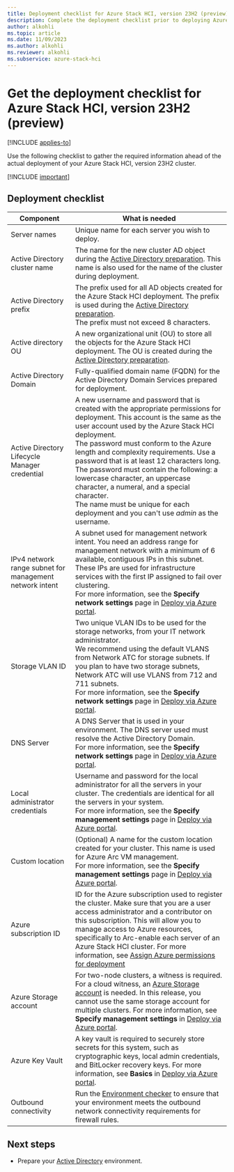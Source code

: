 ```yaml
---
title: Deployment checklist for Azure Stack HCI, version 23H2 (preview) 
description: Complete the deployment checklist prior to deploying Azure Stack HCI, version 23H2 (preview).
author: alkohli
ms.topic: article
ms.date: 11/09/2023
ms.author: alkohli
ms.reviewer: alkohli
ms.subservice: azure-stack-hci
---
```


# Get the deployment checklist for Azure Stack HCI, version 23H2 (preview)

[!INCLUDE [applies-to](../../includes/hci-applies-to-23h2.md)]

Use the following checklist to gather the required information ahead of the actual deployment of your Azure Stack HCI, version 23H2 cluster.

[!INCLUDE [important](../../includes/hci-preview.md)]

## Deployment checklist

|Component|What is needed|
|--|--|
|Server names|Unique name for each server you wish to deploy.|
|Active Directory cluster name|The name for the new cluster AD object during the [Active Directory preparation](./deployment-prep-active-directory.md). This name is also used for the name of the cluster during deployment.|
Active Directory prefix|The prefix used for all AD objects created for the Azure Stack HCI deployment. The prefix is used during the [Active Directory preparation](./deployment-prep-active-directory.md). <br> The prefix must not exceed 8 characters.|
Active directory OU|A new organizational unit (OU) to store all the objects for the Azure Stack HCI deployment. The OU is created during the [Active Directory preparation](./deployment-prep-active-directory.md).|
|Active Directory Domain|Fully-qualified domain name (FQDN) for the Active Directory Domain Services prepared for deployment.|
|Active Directory Lifecycle Manager credential|A new username and password that is created with the appropriate  permissions for deployment. This account is the same as the user account used by the Azure Stack HCI deployment.<br>The password must conform to the Azure length and complexity requirements. Use a password that is at least 12 characters long. The password must contain the following: a lowercase character, an uppercase character, a numeral, and  a special character.<br> The name must be unique for each deployment and you can't use *admin* as the username.|
|IPv4 network range subnet for management network intent|A subnet used for management network intent. You need an address range for management network with  a minimum of 6 available, contiguous IPs in this subnet. These IPs are used for infrastructure services with the first IP assigned to fail over clustering.<br> For more information, see the **Specify network settings** page in [Deploy via Azure portal](./deploy-via-portal.md#specify-network-settings).|
|Storage VLAN ID|Two unique VLAN IDs to be used for the storage networks, from your IT network administrator.<br> We recommend using the default VLANS from Network ATC for storage subnets. If you plan to have two storage subnets, Network ATC will use VLANS from 712 and 711 subnets. <br> For more information, see the **Specify network settings** page in [Deploy via Azure portal](./deploy-via-portal.md#specify-network-settings).|
|DNS Server|A DNS Server that is used in your environment. The DNS server used must resolve the Active Directory Domain. <br> For more information, see the **Specify network settings** page in [Deploy via Azure portal](./deploy-via-portal.md#specify-network-settings).|
|Local administrator credentials|Username and password for the local administrator for all the servers in your cluster. The credentials are identical for all the servers in your system.<br> For more information, see the **Specify management settings** page in [Deploy via Azure portal](./deploy-via-portal.md#specify-management-settings).|
|Custom location|(Optional) A name for the custom location created for your cluster. This name is used for Azure Arc VM management. <br> For more information, see the **Specify management settings** page in [Deploy via Azure portal](./deploy-via-portal.md#specify-management-settings).|
|Azure subscription ID|ID for the Azure subscription used to register the cluster. Make sure that you are a user access administrator and a contributor on this subscription. This will allow you to manage access to Azure resources, specifically to Arc-enable each server of an Azure Stack HCI cluster. For more information, see [Assign Azure permissions for deployment](./deployment-arc-register-server-permissions.md#assign-required-permissions-for-deployment)|
|Azure Storage account|For two-node clusters, a witness is required. For a cloud witness, an [Azure Storage account](/azure/storage/common/storage-account-create) is needed. In this release, you cannot use the same storage account for multiple clusters. For more information, see **Specify management settings** in [Deploy via Azure portal](./deploy-via-portal.md#specify-management-settings).|
|Azure Key Vault|A key vault is required to securely store secrets for this system, such as cryptographic keys, local admin credentials, and BitLocker recovery keys. For more information, see **Basics** in [Deploy via Azure portal](./deploy-via-portal.md#start-the-wizard-and-fill-out-the-basics).|
|Outbound connectivity| Run the [Environment checker](../manage/use-environment-checker.md) to ensure that your environment meets the outbound network connectivity requirements for firewall rules.|

## Next steps

- Prepare your [Active Directory](./deployment-prep-active-directory.md) environment.
